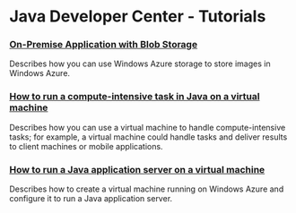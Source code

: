 # Java Developer Center - Tutorials

### [On-Premise Application with Blob Storage][on_premise_storage]

Describes how you can use Windows Azure storage to store images in Windows Azure.

### [How to run a compute-intensive task in Java on a virtual machine][compute_intensive]

Describes how you can use a virtual machine to handle compute-intensive tasks; for example, a virtual machine could handle tasks and deliver results to client machines or mobile applications.

### [How to run a Java application server on a virtual machine][java_application_server]

Describes how to create a virtual machine running on Windows Azure and configure it to run a Java application server.

[on_premise_storage]: ../tutorials/on-premise-app-with-blob-storage.md
[compute_intensive]: ../howto/howto_java_compute_task.md
[java_application_server]: ../howto/howto_java_virtual_machine.md